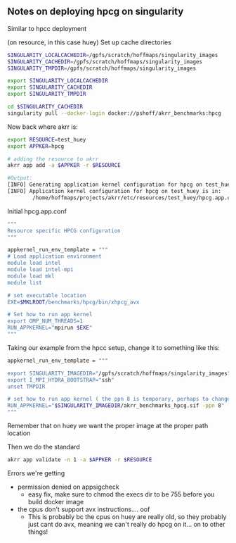 ## Notes on deploying hpcg on singularity

Similar to hpcc deployment

(on resource, in this case huey)
Set up cache directories
```bash
SINGULARITY_LOCALCACHEDIR=/gpfs/scratch/hoffmaps/singularity_images
SINGULARITY_CACHEDIR=/gpfs/scratch/hoffmaps/singularity_images
SINGULARITY_TMPDIR=/gpfs/scratch/hoffmaps/singularity_images

export SINGULARITY_LOCALCACHEDIR
export SINGULARITY_CACHEDIR
export SINGULARITY_TMPDIR

cd $SINGULARITY_CACHEDIR
singularity pull --docker-login docker://pshoff/akrr_benchmarks:hpcg
```

Now back where akrr is:
```bash
export RESOURCE=test_huey
export APPKER=hpcg

# adding the resource to akrr
akrr app add -a $APPKER -r $RESOURCE

#Output:
[INFO] Generating application kernel configuration for hpcg on test_huey
[INFO] Application kernel configuration for hpcg on test_huey is in: 
        /home/hoffmaps/projects/akrr/etc/resources/test_huey/hpcg.app.conf

```
Initial hpcg.app.conf
```bash
"""
Resource specific HPCG configuration
"""

appkernel_run_env_template = """
# Load application environment
module load intel
module load intel-mpi
module load mkl
module list

# set executable location
EXE=$MKLROOT/benchmarks/hpcg/bin/xhpcg_avx

# Set how to run app kernel
export OMP_NUM_THREADS=1
RUN_APPKERNEL="mpirun $EXE"
"""
```
Taking our example from the hpcc setup, change it to something like this:

```bash
appkernel_run_env_template = """

export SINGULARITY_IMAGEDIR="/gpfs/scratch/hoffmaps/singularity_images"
export I_MPI_HYDRA_BOOTSTRAP="ssh"
unset TMPDIR

# set how to run app kernel ( the ppn 8 is temporary, perhaps to change to be general)
RUN_APPKERNEL="$SINGULARITY_IMAGEDIR/akrr_benchmarks_hpcg.sif -ppn 8"
"""
```
Remember that on huey we want the proper image at the proper path location

Then we do the standard 
```bash
akrr app validate -n 1 -a $APPKER -r $RESOURCE
```
Errors we're getting
- permission denied on appsigcheck
	- easy fix, make sure to chmod the execs dir to be 755 before you build docker image
- the cpus don't support avx instructions.... oof
	- This is probably bc the cpus on huey are really old, so they probably just cant do avx, meaning we can't really do hpcg on it... on to other things!






